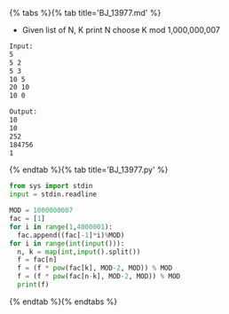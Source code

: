 {% tabs %}{% tab title='BJ_13977.md' %}

* Given list of N, K print N choose K mod 1,000,000,007

```txt
Input:
5
5 2
5 3
10 5
20 10
10 0

Output:
10
10
252
184756
1
```

{% endtab %}{% tab title='BJ_13977.py' %}

```py
from sys import stdin
input = stdin.readline

MOD = 1000000007
fac = [1]
for i in range(1,4000001):
  fac.append((fac[-1]*i)%MOD)
for i in range(int(input())):
  n, k = map(int,input().split())
  f = fac[n]
  f = (f * pow(fac[k], MOD-2, MOD)) % MOD
  f = (f * pow(fac[n-k], MOD-2, MOD)) % MOD
  print(f)
```

{% endtab %}{% endtabs %}
